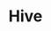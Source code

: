 ---
ep: 032
title: "Hive"
imglink: "https://live.staticflickr.com/65535/50997611778_f70b313721_o.jpg"
thumbnail: "https://live.staticflickr.com/65535/50997611778_db04ca5d2e_q.jpg"
alt: "A wasps' nest in the upper corner of a room. There are squiggly worms on the floor underneath it."
name: "Ida"
---